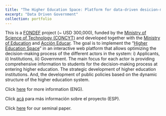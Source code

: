 ```yaml
---
title: "The Higher Education Space: Platform for data-driven desicion-making"
excerpt: "Data Driven Government"
collection: portfolio
---
```




This is a <a href="https://www.conicyt.cl/fondef/2019/01/08/concurso-idea-id-2019/#tab-02" target="_blank">FONDEF</a> project (~ USD 300,000), funded by the <a href="https://www.conicyt.cl/" target="_blank">Ministry of Science of Technology (CONCYT)</a> and developed together with the <a href="https://educacionsuperior.mineduc.cl/" target="_blank">Ministry of Education</a> and <a href="https://accioneducar.cl/" target="_blank">Acción Educar</a>. The goal is to implement the “<a href="https://www.researchgate.net/publication/328134023_The_Higher_Education_Space_Connecting_Degree_Programs_from_Individuals'_Choices" target="_blank">Higher Education Space</a>” in an interactive web platform that allows optimizing the decision-making process of the different actors in the system: i) Applicants, ii) Institutions, iii) Government. The main focus for each actor is providing comprehensive information to students for the decision-making process at entering higher education. The strategic development of higher education institutions. And, the development of public policies based on the dynamic structure of the higher education system.


Click <a href="https://complejidadsocial.udd.cl/2019/news/cics-udd-is-awarded-a-fondef-to-develop-a-platform-that-allows-a-better-decision-in-higher-education/" target="_blank">here</a> for more information (ENG). 

Click <a href="https://dccs.udd.cl/2019/08/28/cics-udd-se-adjudica-fondef-para-desarrollar-plataforma-que-permita-una-mejor-decision-en-la-educacion-superior/" target="_blank">acá</a> para más información sobre el proyecto (ESP). 

Click <a href="https://www.researchgate.net/publication/328134023_The_Higher_Education_Space_Connecting_Degree_Programs_from_Individuals'_Choices" target="_blank">here</a> for our seminal paper.
